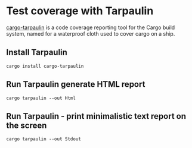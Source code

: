 # Test coverage with Tarpaulin

[cargo-tarpaulin](https://crates.io/crates/cargo-tarpaulin) is a code coverage reporting tool for the Cargo build system, named for a waterproof cloth used to cover cargo on a ship.


## Install Tarpaulin

```
cargo install cargo-tarpaulin
```


## Run Tarpaulin generate HTML report

```
cargo tarpaulin --out Html
```

## Run Tarpaulin - print minimalistic text report on the screen

```
cargo tarpaulin --out Stdout
```

